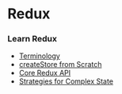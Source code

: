 # Redux

<!-- - [React Redux Library](./react-redux.md) -->

### Learn Redux

- [Terminology](./terminology.md)
- [createStore from Scratch](./scratch.md)
- [Core Redux API](./core-redux-api.md)
- [Strategies for Complex State](./strategies.md)

<div></div>
